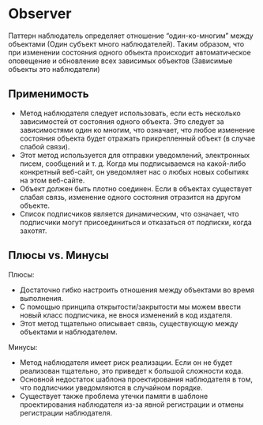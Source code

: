 # Observer

Паттерн наблюдатель определяет отношение “один-ко-многим” между объектами (Один субъект много наблюдателей). Таким образом, что при изменении состояния одного объекта происходит автоматическое оповещение и обновление всех зависимых объектов (Зависимые объекты это наблюдатели)

## Применимость

- Метод наблюдателя следует использовать, если есть несколько зависимостей от состояния одного объекта. Это следует за зависимостями один ко многим, что означает, что любое изменение состояния объекта будет отражать прикрепленный объект (в случае слабой связи).
- Этот метод используется для отправки уведомлений, электронных писем, сообщений и т. д. Когда мы подписываемся на какой-либо конкретный веб-сайт, он уведомляет нас о любых новых событиях на этом веб-сайте.
- Объект должен быть плотно соединен. Если в объектах существует слабая связь, изменение одного состояния отразится на другом объекте.
- Список подписчиков является динамическим, что означает, что подписчики могут присоединиться и отказаться от подписки, когда захотят.

## Плюсы vs. Минусы

Плюсы:

- Достаточно гибко настроить отношения между объектами во время выполнения.
- С помощью принципа открытости/закрытости мы можем ввести новый класс подписчика, не внося изменений в код издателя.
- Этот метод тщательно описывает связь, существующую между объектами и наблюдателем.

Минусы:

- Метод наблюдателя имеет риск реализации. Если он не будет реализован тщательно, это приведет к большой сложности кода.
- Основной недостаток шаблона проектирования наблюдателя в том, что подписчики уведомляются в случайном порядке.
- Существует также проблема утечки памяти в шаблоне проектирования наблюдателя из-за явной регистрации и отмены регистрации наблюдателя.
